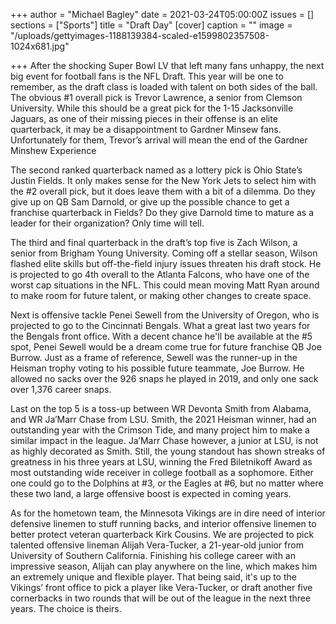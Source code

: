 +++
author = "Michael Bagley"
date = 2021-03-24T05:00:00Z
issues = []
sections = ["Sports"]
title = "Draft Day"
[cover]
caption = ""
image = "/uploads/gettyimages-1188139384-scaled-e1599802357508-1024x681.jpg"

+++
After the shocking Super Bowl LV that left many fans unhappy, the next big event for football fans is the NFL Draft. This year will be one to remember, as the draft class is loaded with talent on both sides of the ball. The obvious #1 overall pick is Trevor Lawrence, a senior from Clemson University. While this should be a great pick for the 1-15 Jacksonville Jaguars, as one of their missing pieces in their offense is an elite quarterback, it may be a disappointment to Gardner Minsew fans. Unfortunately for them, Trevor’s arrival will mean the end of the Gardner Minshew Experience

The second ranked quarterback named as a lottery pick is Ohio State’s Justin Fields. It only makes sense for the New York Jets to select him with the #2 overall pick, but it does leave them with a bit of a dilemma. Do they give up on QB Sam Darnold, or give up the possible chance to get a franchise quarterback in Fields? Do they give Darnold time to mature as a leader for their organization? Only time will tell.

The third and final quarterback in the draft’s top five is Zach Wilson, a senior from Brigham Young University. Coming off a stellar season, Wilson flashed elite skills but off-the-field injury issues threaten his draft stock. He is projected to go 4th overall to the Atlanta Falcons, who have one of the worst cap situations in the NFL. This could mean moving Matt Ryan around to make room for future talent, or making other changes to create space.

Next is offensive tackle Penei Sewell from the University of Oregon, who is projected to go to the Cincinnati Bengals. What a great last two years for the Bengals front office. With a decent chance he'll be available at the #5 spot, Penei Sewell would be a dream come true for future franchise QB Joe Burrow. Just as a frame of reference, Sewell was the runner-up in the Heisman trophy voting to his possible future teammate, Joe Burrow. He allowed no sacks over the 926 snaps he played in 2019, and only one sack over 1,376 career snaps.

Last on the top 5 is a toss-up between WR Devonta Smith from Alabama, and WR Ja’Marr Chase from LSU. Smith, the 2021 Heisman winner, had an outstanding year with the Crimson Tide, and many project him to make a similar impact in the league. Ja’Marr Chase however, a junior at LSU, is not as highly decorated as Smith. Still, the young standout has shown streaks of greatness in his three years at LSU, winning the Fred Biletnikoff Award as most outstanding wide receiver in college football as a sophomore. Either one could go to the Dolphins at #3, or the Eagles at #6, but no matter where these two land, a large offensive boost is expected in coming years.

As for the hometown team, the Minnesota Vikings are in dire need of interior defensive linemen to stuff running backs, and interior offensive linemen to better protect veteran quarterback Kirk Cousins. We are projected to pick talented offensive lineman Alijah Vera-Tucker, a 21-year-old junior from University of Southern California. Finishing his college career with an impressive season, Alijah can play anywhere on the line, which makes him an extremely unique and flexible player. That being said, it's up to the Vikings’ front office to pick a player like Vera-Tucker, or draft another five cornerbacks in two rounds that will be out of the league in the next three years. The choice is theirs.